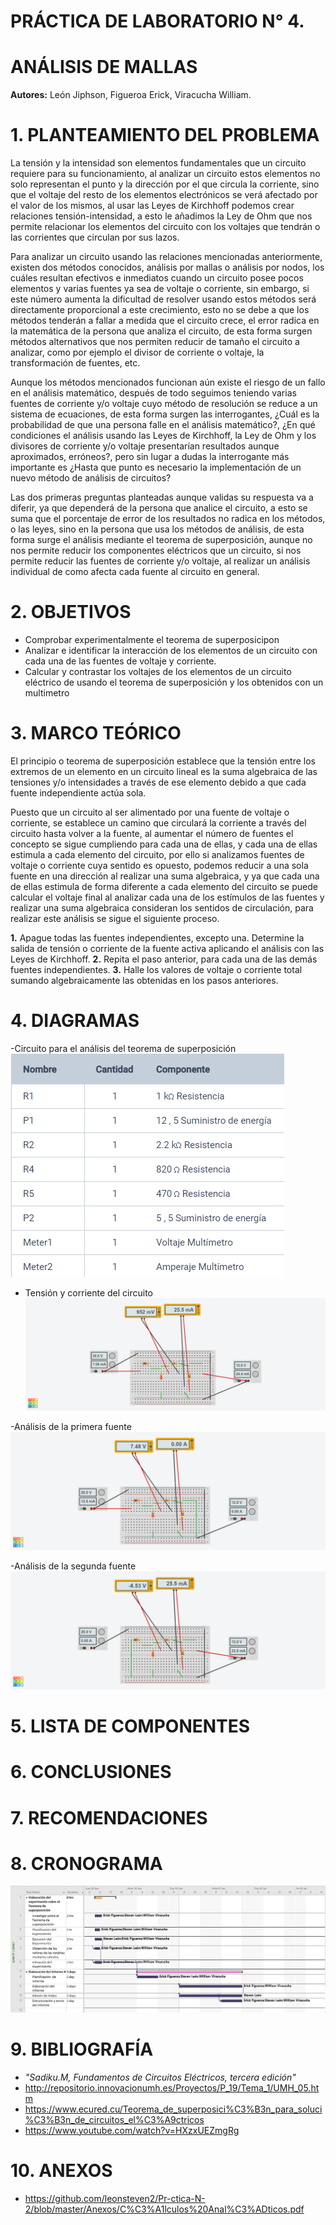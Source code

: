 # PRÁCTICA DE LABORATORIO N° 4.

# ANÁLISIS DE MALLAS

**Autores:** León Jiphson, Figueroa Erick, Viracucha William.

# 1. PLANTEAMIENTO DEL PROBLEMA

La tensión y la intensidad son elementos fundamentales que un circuito requiere para su funcionamiento, al analizar un circuito estos elementos no solo representan el punto y la dirección por el que circula la corriente, sino que el voltaje del resto de los elementos electrónicos se verá afectado por el valor de los mismos, al usar las Leyes de Kirchhoff podemos crear relaciones tensión-intensidad, a esto le añadimos la Ley de Ohm que nos permite relacionar los elementos del circuito con los voltajes que tendrán o las corrientes que circulan por sus lazos.

Para analizar un circuito usando las relaciones mencionadas anteriormente, existen dos métodos conocidos, análisis por mallas o análisis por nodos, los cuáles resultan efectivos e inmediatos cuando un circuito posee pocos elementos y varias fuentes ya sea de voltaje o corriente, sin embargo, si este número aumenta la dificultad de resolver usando estos métodos será directamente proporcional a este crecimiento, esto no se debe a que los métodos tenderán a fallar a medida que el circuito crece, el error radica en la matemática de la persona que analiza el circuito, de esta forma surgen métodos alternativos que nos permiten reducir de tamaño el circuito a analizar, como por ejemplo el divisor de corriente o voltaje, la transformación de fuentes, etc.

Aunque los métodos mencionados funcionan aún existe el riesgo de un fallo en el análisis matemático, después de todo seguimos teniendo varias fuentes de corriente y/o voltaje cuyo método de resolución se reduce a un sistema de ecuaciones, de esta forma surgen las interrogantes, ¿Cuál es la probabilidad de que una persona falle en el análisis matemático?, ¿En qué condiciones el análisis usando las Leyes de Kirchhoff, la Ley de Ohm y los divisores de corriente y/o voltaje presentarían resultados aunque aproximados, erróneos?, pero sin lugar a dudas la interrogante más importante es ¿Hasta que punto es necesario la implementación de un nuevo método de análisis de circuitos?

Las dos primeras preguntas planteadas aunque validas su respuesta va a diferir, ya que dependerá de la persona que analice el circuito, a esto se suma que el porcentaje de error de los resultados no radica en los métodos, o las leyes, sino en la persona que usa los métodos de análisis, de esta forma surge el análisis mediante el teorema de superposición, aunque no nos permite reducir los componentes eléctricos que un circuito, si nos permite reducir las fuentes de corriente y/o voltaje, al realizar un análisis individual de como afecta cada fuente al circuito en general.



# 2. OBJETIVOS

- Comprobar experimentalmente el teorema de superposicipon 
- Analizar e identificar la interacción de los elementos de un circuito con cada una de las fuentes de voltaje y corriente.
- Calcular y contrastar los voltajes de los elementos de un circuito eléctrico de usando el teorema de superposición y los obtenidos con un multimetro

# 3. MARCO TEÓRICO

El principio o teorema de superposición establece que la tensión entre los extremos de un elemento en un circuito lineal es la suma algebraica de las tensiones y/o intensidades a través de ese elemento debido a que cada fuente independiente actúa sola.

Puesto que un circuito al ser alimentado por una fuente de voltaje o corriente, se establece un camino que circulará la corriente a través del circuito hasta volver a la fuente, al aumentar el número de fuentes el concepto se sigue cumpliendo para cada una de ellas, y cada una de ellas estimula a cada elemento del circuito, por ello si analizamos fuentes de voltaje o corriente cuya sentido es opuesto, podemos reducir a una sola fuente en una dirección al realizar una suma algebraica, y ya que cada una de ellas estimula de forma diferente a cada elemento del circuito se puede calcular el voltaje final al analizar cada una de los estímulos de las fuentes y realizar una suma algebraica consideran los sentidos de circulación, para realizar este análisis se sigue el siguiente proceso.

**1.**	Apague todas las fuentes independientes, excepto una. Determine la salida de tensión o corriente de la fuente activa aplicando el análisis con las Leyes de Kirchhoff.
**2.**	Repita el paso anterior, para cada una de las demás fuentes independientes.
**3.**	Halle los valores de voltaje o corriente total sumando algebraicamente las obtenidas en los pasos anteriores.

# 4. DIAGRAMAS

-Circuito para el análisis del teorema de superposición
![](https://github.com/erickfi/Laboratorio-4/blob/master/img/materiales-4.PNG)

- Tensión y corriente del circuito 
![](https://github.com/erickfi/Laboratorio-4/blob/master/img/Thinker%204.1.png)

-Análisis de la primera fuente
![](https://github.com/erickfi/Laboratorio-4/blob/master/img/Thinker%204.2.png)

-Análisis de la segunda fuente
![](https://github.com/erickfi/Laboratorio-4/blob/master/img/thinker%204.3.png)

# 5. LISTA DE COMPONENTES



# 6. CONCLUSIONES


# 7. RECOMENDACIONES



# 8. CRONOGRAMA 

![](img/cronograma-practica-4.PNG)

# 9. BIBLIOGRAFÍA

- _"Sadiku.M, Fundamentos de Circuitos Eléctricos, tercera edición"_
- http://repositorio.innovacionumh.es/Proyectos/P_19/Tema_1/UMH_05.htm
- https://www.ecured.cu/Teorema_de_superposici%C3%B3n_para_soluci%C3%B3n_de_circuitos_el%C3%A9ctricos
- https://www.youtube.com/watch?v=HXzxUEZmgRg

# 10. ANEXOS

- https://github.com/leonsteven2/Pr-ctica-N-2/blob/master/Anexos/C%C3%A1lculos%20Anal%C3%ADticos.pdf
